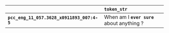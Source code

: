|                                            | `token_str`                                  |
|:-------------------------------------------|:---------------------------------------------|
| **`pcc_eng_11_057.3628_x0911893_007:4-5`** | When am I __``ever sure``__ about anything ? |